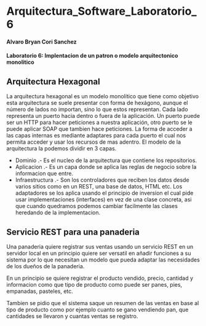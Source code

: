 # Arquitectura_Software_Laboratorio_6
#### Alvaro Bryan Cori Sanchez
#### Laboratorio 6: Implentacion de un patron o modelo arquitectonico monolitico
## Arquitectura Hexagonal

La arquitectura hexagonal es un modelo monolitico que tiene como objetivo 
esta arquitectura se suele presentar con forma de hexágono, aunque el número de lados no importan, sino lo que estos representan. Cada lado representa un puerto hacia dentro o fuera de la aplicación. Un puerto puede ser un HTTP para hacer peticiones a nuestra aplicación, otro puerto se le puede aplicar SOAP que tambien hace peticiones.
La forma de acceder a las capas internas es mediante adaptares para cada puerto el cual nos permita acceder y usar
los recursos de mas adentro.
El modelo de la arquitectura la podemos dividir en 3 capas.
* Dominio .- Es el nucleo de la arquitectura que contiene los repositorios.
* Aplicacion .- Es un capa donde se aplica las reglas de negocio sobre la informacion que entre.
* Infraestructura .- Son los controladores que reciben los datos desde varios sitios como en un REST, una base de datos, HTML etc.
Los adaptadores se los aplica usando el principio de inversion el cual pide usar implementaciones (interfaces) en vez de una clase concreta, asi que cuando quedramos podemos cambiar facilmente las clases heredando de la implementacion.

## Servicio REST para una panaderia

Una panaderia quiere registrar sus ventas usando un servicio REST en un servidor local en un principio quiere ser versatil en añadir funciones a su sistema por lo que necesitan un modelo que pueda adaptar las necesidades de los dueños de la panaderia.

En un principio se quiere registrar el producto vendido, precio, cantidad y informacion como que tipo de producto como puede ser panes, pies, empanadas, pasteles, etc.

Tambien se pidio que el sistema saque un resumen de las ventas en base al tipo de producto como por ejemplo cuanto se gano vendiendo pan, que cantidades se llevaron y cuantas ventas se registro.